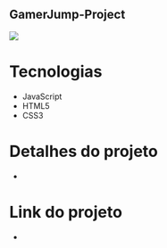 ## GamerJump-Project

<img src="../img/print.png">

# Tecnologias

- JavaScript
- HTML5
- CSS3

# Detalhes do projeto

-  

# Link do projeto

- 
